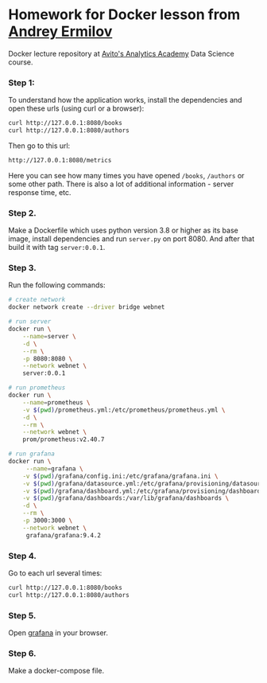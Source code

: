 # Homework for Docker lesson from [Andrey Ermilov](https://github.com/AndreyErmilov/aaa-docker-hw)
Docker lecture repository at [Avito's Analytics Academy](https://avito-analytics-academy.ru/) Data Science course.

### Step 1: 
To understand how the application works, install the dependencies and open these urls (using curl or a browser):
```bash
curl http://127.0.0.1:8080/books
curl http://127.0.0.1:8080/authors
```
Then go to this url:
```bash
http://127.0.0.1:8080/metrics
```
Here you can see how many times you have opened `/books`, `/authors` or some other path. There is also a lot of additional information - server response time, etc.

### Step 2. 
Make a Dockerfile which uses python version 3.8 or higher as its base image, install dependencies and run `server.py` on port 8080. And after that build it with tag `server:0.0.1`.

### Step 3.
Run the following commands:
```bash
# create network
docker network create --driver bridge webnet

# run server
docker run \
    --name=server \
    -d \
    --rm \
    -p 8080:8080 \
    --network webnet \
    server:0.0.1

# run prometheus
docker run \
    --name=prometheus \
    -v $(pwd)/prometheus.yml:/etc/prometheus/prometheus.yml \
    -d \
    --rm \
    --network webnet \
    prom/prometheus:v2.40.7

# run grafana
docker run \
     --name=grafana \
    -v $(pwd)/grafana/config.ini:/etc/grafana/grafana.ini \
    -v $(pwd)/grafana/datasource.yml:/etc/grafana/provisioning/datasources/default.yaml \
    -v $(pwd)/grafana/dashboard.yml:/etc/grafana/provisioning/dashboards/default.yaml \
    -v $(pwd)/grafana/dashboards:/var/lib/grafana/dashboards \
    -d \
    --rm \
    -p 3000:3000 \
    --network webnet \
     grafana/grafana:9.4.2
```

### Step 4.
Go to each url several times:
```bash
curl http://127.0.0.1:8080/books
curl http://127.0.0.1:8080/authors
```

### Step 5.
Open [grafana](http://localhost:3000/d/_eX4mpl3) in your browser.

### Step 6.
Make a docker-compose file.
